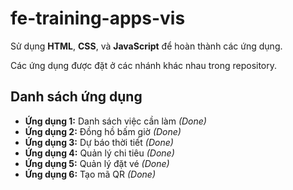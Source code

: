 # fe-training-apps-vis

Sử dụng **HTML**, **CSS**, và **JavaScript** để hoàn thành các ứng dụng.

Các ứng dụng được đặt ở các nhánh khác nhau trong repository.

## Danh sách ứng dụng

- **Ứng dụng 1:** Danh sách việc cần làm _(Done)_  
- **Ứng dụng 2:** Đồng hồ bấm giờ _(Done)_ 
- **Ứng dụng 3:** Dự báo thời tiết _(Done)_  
- **Ứng dụng 4:** Quản lý chi tiêu _(Done)_ 
- **Ứng dụng 5:** Quản lý đặt vé _(Done)_  
- **Ứng dụng 6:** Tạo mã QR _(Done)_
